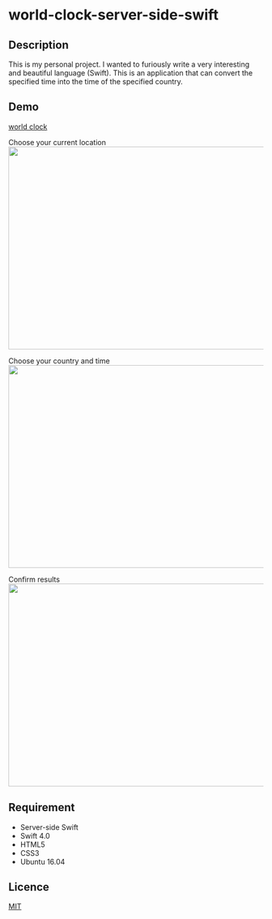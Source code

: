 # world-clock-server-side-swift

## Description

This is my personal project. I wanted to furiously write a very interesting and beautiful language (Swift). This is an application that can convert the specified time into the time of the specified country.

## Demo

[world clock](http://wordtranslate.info/PerfectTemplate)

Choose your current location
<img src="https://s3.ap-northeast-1.amazonaws.com/ryosukehujisawabucket/worldclock01.png?response-content-disposition=inline&X-Amz-Security-Token=AgoGb3JpZ2luEKL%2F%2F%2F%2F%2F%2F%2F%2F%2F%2FwEaCXVzLXdlc3QtMiKAAgaYZbEUsQZn2n7cIBSuPKyNrjRHvwtb%2F2pk8q9kRuaEYNmP4rGx8vwxHOJqz40m6cDIL5G93aoRMIXIygBehf6Kf5AMRQWPVdjP%2F8oXJ2JusQwVaHGhryPGxoyWoExsE2Kmd0tbLjRuFGOhlXhj8W2Hb4LI9OVf3TtMRsT27MTP2FMQF2S9ltsCPHYCdNp7LeT07csAaSXB9Xz3BdMlIO7iwd2VV5delQm1b6yyTAjl17u8zUQxtxvis6UsbsnbQLB3qowdUax1t%2BDpEwpfprpCrEwXpCo7qy2ldnzK9Iz2ALCwvb1cNzPiib7oUk5TXMzDlSlk6fs4jSDa5n0qq%2B4qnQIIZxABGgwxMzI2NDUwOTY2NjciDIMiyuKR0wXZHz9S6Cr6AZEA67tZuSicVhFdvMSa4mQX6p%2FCKQfzajowfr85qURCNuxTx3BJg5hXfcJ5%2BczgK%2BGlAG%2FKIHlOru65F6KyawyZtKbRINWjDX0hmktGQJB62Ikd3J6KNWWTQwTggd6R4%2FNHo3VuVAOb6o0LvYIPFURR2QyK0s1ILxldfn0yyZaVM9AXpZlTDaKBYwFH1XZ6KDSGB7%2FsjdP6jjwaIoGRaXJu%2FagZ%2BWKb70J1DENoAR5eHIheb8crYUiCI1VA2SIrudYmzgBLYTzcs9rQtSetcBlvMBzWWVrmrPV%2FeSrUzIudcJPXSW9qxlAngfcd7Daml%2FA64NPO5fKzesQw%2Fbyk2gU%3D&X-Amz-Algorithm=AWS4-HMAC-SHA256&X-Amz-Date=20180713T215413Z&X-Amz-SignedHeaders=host&X-Amz-Expires=300&X-Amz-Credential=ASIAIF7447WBS7JY3ASQ%2F20180713%2Fap-northeast-1%2Fs3%2Faws4_request&X-Amz-Signature=06839b78b265ee8d334968781879ff0bf4211ad617f3d4eac29d6458dfdc3d1a" width="600" height="400" />

Choose your country and time
<img src="https://s3.ap-northeast-1.amazonaws.com/ryosukehujisawabucket/worldclock02.png?response-content-disposition=inline&X-Amz-Security-Token=AgoGb3JpZ2luEKL%2F%2F%2F%2F%2F%2F%2F%2F%2F%2FwEaCXVzLXdlc3QtMiKAAgaYZbEUsQZn2n7cIBSuPKyNrjRHvwtb%2F2pk8q9kRuaEYNmP4rGx8vwxHOJqz40m6cDIL5G93aoRMIXIygBehf6Kf5AMRQWPVdjP%2F8oXJ2JusQwVaHGhryPGxoyWoExsE2Kmd0tbLjRuFGOhlXhj8W2Hb4LI9OVf3TtMRsT27MTP2FMQF2S9ltsCPHYCdNp7LeT07csAaSXB9Xz3BdMlIO7iwd2VV5delQm1b6yyTAjl17u8zUQxtxvis6UsbsnbQLB3qowdUax1t%2BDpEwpfprpCrEwXpCo7qy2ldnzK9Iz2ALCwvb1cNzPiib7oUk5TXMzDlSlk6fs4jSDa5n0qq%2B4qnQIIZxABGgwxMzI2NDUwOTY2NjciDIMiyuKR0wXZHz9S6Cr6AZEA67tZuSicVhFdvMSa4mQX6p%2FCKQfzajowfr85qURCNuxTx3BJg5hXfcJ5%2BczgK%2BGlAG%2FKIHlOru65F6KyawyZtKbRINWjDX0hmktGQJB62Ikd3J6KNWWTQwTggd6R4%2FNHo3VuVAOb6o0LvYIPFURR2QyK0s1ILxldfn0yyZaVM9AXpZlTDaKBYwFH1XZ6KDSGB7%2FsjdP6jjwaIoGRaXJu%2FagZ%2BWKb70J1DENoAR5eHIheb8crYUiCI1VA2SIrudYmzgBLYTzcs9rQtSetcBlvMBzWWVrmrPV%2FeSrUzIudcJPXSW9qxlAngfcd7Daml%2FA64NPO5fKzesQw%2Fbyk2gU%3D&X-Amz-Algorithm=AWS4-HMAC-SHA256&X-Amz-Date=20180713T215443Z&X-Amz-SignedHeaders=host&X-Amz-Expires=300&X-Amz-Credential=ASIAIF7447WBS7JY3ASQ%2F20180713%2Fap-northeast-1%2Fs3%2Faws4_request&X-Amz-Signature=ecc986f7a970bec5f6ac69da972ad0690b1ca14345aa3f6d30466e259e2414bc" width="600" height="400" />

Confirm results
<img src="https://s3.ap-northeast-1.amazonaws.com/ryosukehujisawabucket/worldclock03.png?response-content-disposition=inline&X-Amz-Security-Token=AgoGb3JpZ2luEKL%2F%2F%2F%2F%2F%2F%2F%2F%2F%2FwEaCXVzLXdlc3QtMiKAAgaYZbEUsQZn2n7cIBSuPKyNrjRHvwtb%2F2pk8q9kRuaEYNmP4rGx8vwxHOJqz40m6cDIL5G93aoRMIXIygBehf6Kf5AMRQWPVdjP%2F8oXJ2JusQwVaHGhryPGxoyWoExsE2Kmd0tbLjRuFGOhlXhj8W2Hb4LI9OVf3TtMRsT27MTP2FMQF2S9ltsCPHYCdNp7LeT07csAaSXB9Xz3BdMlIO7iwd2VV5delQm1b6yyTAjl17u8zUQxtxvis6UsbsnbQLB3qowdUax1t%2BDpEwpfprpCrEwXpCo7qy2ldnzK9Iz2ALCwvb1cNzPiib7oUk5TXMzDlSlk6fs4jSDa5n0qq%2B4qnQIIZxABGgwxMzI2NDUwOTY2NjciDIMiyuKR0wXZHz9S6Cr6AZEA67tZuSicVhFdvMSa4mQX6p%2FCKQfzajowfr85qURCNuxTx3BJg5hXfcJ5%2BczgK%2BGlAG%2FKIHlOru65F6KyawyZtKbRINWjDX0hmktGQJB62Ikd3J6KNWWTQwTggd6R4%2FNHo3VuVAOb6o0LvYIPFURR2QyK0s1ILxldfn0yyZaVM9AXpZlTDaKBYwFH1XZ6KDSGB7%2FsjdP6jjwaIoGRaXJu%2FagZ%2BWKb70J1DENoAR5eHIheb8crYUiCI1VA2SIrudYmzgBLYTzcs9rQtSetcBlvMBzWWVrmrPV%2FeSrUzIudcJPXSW9qxlAngfcd7Daml%2FA64NPO5fKzesQw%2Fbyk2gU%3D&X-Amz-Algorithm=AWS4-HMAC-SHA256&X-Amz-Date=20180713T215456Z&X-Amz-SignedHeaders=host&X-Amz-Expires=300&X-Amz-Credential=ASIAIF7447WBS7JY3ASQ%2F20180713%2Fap-northeast-1%2Fs3%2Faws4_request&X-Amz-Signature=96cd52c6fba43f05751c14242cad51efb0d40249fe1edd95da324e286bef87c2" width="600" height="400" />

## Requirement

- Server-side Swift
- Swift 4.0
- HTML5
- CSS3
- Ubuntu 16.04

## Licence

[MIT](https://github.com/tcnksm/tool/blob/master/LICENCE)


